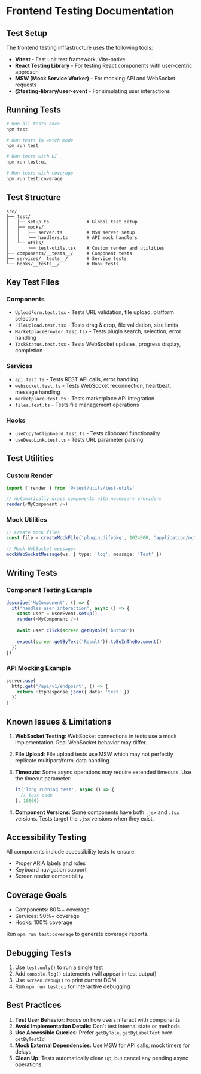 # Frontend Testing Documentation

## Test Setup

The frontend testing infrastructure uses the following tools:

- **Vitest** - Fast unit test framework, Vite-native
- **React Testing Library** - For testing React components with user-centric approach
- **MSW (Mock Service Worker)** - For mocking API and WebSocket requests
- **@testing-library/user-event** - For simulating user interactions

## Running Tests

```bash
# Run all tests once
npm test

# Run tests in watch mode
npm run test

# Run tests with UI
npm run test:ui

# Run tests with coverage
npm run test:coverage
```

## Test Structure

```
src/
├── test/
│   ├── setup.ts              # Global test setup
│   ├── mocks/
│   │   ├── server.ts         # MSW server setup
│   │   └── handlers.ts       # API mock handlers
│   └── utils/
│       └── test-utils.tsx    # Custom render and utilities
├── components/__tests__/     # Component tests
├── services/__tests__/       # Service tests
└── hooks/__tests__/          # Hook tests
```

## Key Test Files

### Components
- `UploadForm.test.tsx` - Tests URL validation, file upload, platform selection
- `FileUpload.test.tsx` - Tests drag & drop, file validation, size limits
- `MarketplaceBrowser.test.tsx` - Tests plugin search, selection, error handling
- `TaskStatus.test.tsx` - Tests WebSocket updates, progress display, completion

### Services
- `api.test.ts` - Tests REST API calls, error handling
- `websocket.test.ts` - Tests WebSocket reconnection, heartbeat, message handling
- `marketplace.test.ts` - Tests marketplace API integration
- `files.test.ts` - Tests file management operations

### Hooks
- `useCopyToClipboard.test.ts` - Tests clipboard functionality
- `useDeepLink.test.ts` - Tests URL parameter parsing

## Test Utilities

### Custom Render
```typescript
import { render } from '@/test/utils/test-utils'

// Automatically wraps components with necessary providers
render(<MyComponent />)
```

### Mock Utilities
```typescript
// Create mock files
const file = createMockFile('plugin.difypkg', 1024000, 'application/octet-stream')

// Mock WebSocket messages
mockWebSocketMessage(ws, { type: 'log', message: 'Test' })
```

## Writing Tests

### Component Testing Example
```typescript
describe('MyComponent', () => {
  it('handles user interaction', async () => {
    const user = userEvent.setup()
    render(<MyComponent />)
    
    await user.click(screen.getByRole('button'))
    
    expect(screen.getByText('Result')).toBeInTheDocument()
  })
})
```

### API Mocking Example
```typescript
server.use(
  http.get('/api/v1/endpoint', () => {
    return HttpResponse.json({ data: 'test' })
  })
)
```

## Known Issues & Limitations

1. **WebSocket Testing**: WebSocket connections in tests use a mock implementation. Real WebSocket behavior may differ.

2. **File Upload**: File upload tests use MSW which may not perfectly replicate multipart/form-data handling.

3. **Timeouts**: Some async operations may require extended timeouts. Use the timeout parameter:
   ```typescript
   it('long running test', async () => {
     // test code
   }, 10000)
   ```

4. **Component Versions**: Some components have both `.jsx` and `.tsx` versions. Tests target the `.jsx` versions when they exist.

## Accessibility Testing

All components include accessibility tests to ensure:
- Proper ARIA labels and roles
- Keyboard navigation support
- Screen reader compatibility

## Coverage Goals

- Components: 80%+ coverage
- Services: 90%+ coverage
- Hooks: 100% coverage

Run `npm run test:coverage` to generate coverage reports.

## Debugging Tests

1. Use `test.only()` to run a single test
2. Add `console.log()` statements (will appear in test output)
3. Use `screen.debug()` to print current DOM
4. Run `npm run test:ui` for interactive debugging

## Best Practices

1. **Test User Behavior**: Focus on how users interact with components
2. **Avoid Implementation Details**: Don't test internal state or methods
3. **Use Accessible Queries**: Prefer `getByRole`, `getByLabelText` over `getByTestId`
4. **Mock External Dependencies**: Use MSW for API calls, mock timers for delays
5. **Clean Up**: Tests automatically clean up, but cancel any pending async operations